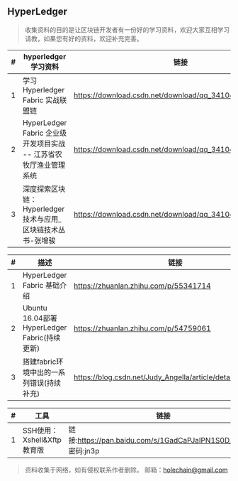 ## HyperLedger

> 收集资料的目的是让区块链开发者有一份好的学习资料，欢迎大家互相学习请教，如果您有好的资料，欢迎补充完善。

\# | hyperledger学习资料|链接
----|----|----
1 | 学习Hyperledger Fabric 实战联盟链 | https://download.csdn.net/download/qq_34104725/10913315
2 | HyperLedger Fabric 企业级开发项目实战 -- 江苏省农牧厅渔业管理系统 | https://download.csdn.net/download/qq_34104725/10918172
3 | 深度探索区块链：Hyperledger技术与应用_区块链技术丛书-张增骏 | https://download.csdn.net/download/qq_34104725/10918189

\# | 描述 | 链接
----|----|----
1 | HyperLedger Fabric 基础介绍 | https://zhuanlan.zhihu.com/p/55341714
2 | Ubuntu 16.04部署HyperLedger Fabric(持续更新) | https://zhuanlan.zhihu.com/p/54759061
3 | 搭建fabric环境中出的一系列错误(持续补充) | https://blog.csdn.net/Judy_Angella/article/details/79075249

\# | 工具 | 链接
----|----|----
1 | SSH使用：Xshell&Xftp教育版 | 链接:https://pan.baidu.com/s/1GadCaPJaIPN1S0D_x2UYiQ 密码:jn3p
> 资料收集于网络，如有侵权联系作者删除。 邮箱：holechain@gmail.com
